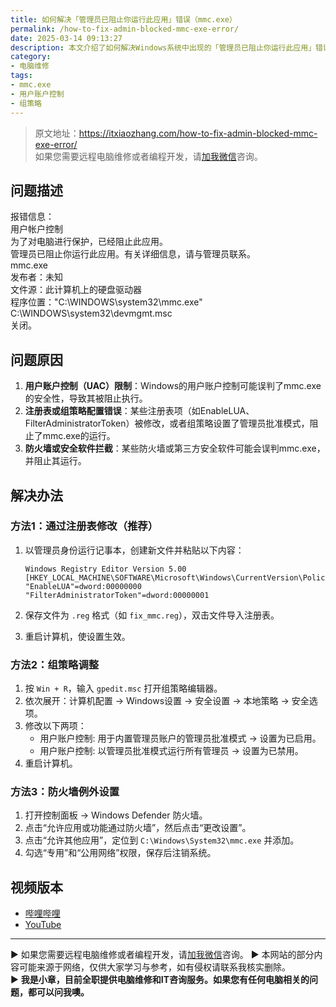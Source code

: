 ```yaml
---
title: 如何解决「管理员已阻止你运行此应用」错误（mmc.exe）
permalink: /how-to-fix-admin-blocked-mmc-exe-error/
date: 2025-03-14 09:13:27
description: 本文介绍了如何解决Windows系统中出现的「管理员已阻止你运行此应用」错误，针对mmc.exe文件无法运行的常见原因，提供了注册表修改、组策略调整和防火墙例外设置三种有效的解决方法。
category:
- 电脑维修
tags:
- mmc.exe
- 用户账户控制
- 组策略
---
```


> 原文地址：<https://itxiaozhang.com/how-to-fix-admin-blocked-mmc-exe-error/>  
> 如果您需要远程电脑维修或者编程开发，请[加我微信](https://itxiaozhang.netlify.app/)咨询。 

## 问题描述

报错信息：  
用户帐户控制  
为了对电脑进行保护，已经阻止此应用。  
管理员已阻止你运行此应用。有关详细信息，请与管理员联系。  
mmc.exe  
发布者：未知  
文件源：此计算机上的硬盘驱动器  
程序位置："C:\WINDOWS\system32\mmc.exe" C:\WINDOWS\system32\devmgmt.msc  
关闭。

## 问题原因

1. **用户账户控制（UAC）限制**：Windows的用户账户控制可能误判了mmc.exe的安全性，导致其被阻止执行。
2. **注册表或组策略配置错误**：某些注册表项（如EnableLUA、FilterAdministratorToken）被修改，或者组策略设置了管理员批准模式，阻止了mmc.exe的运行。
3. **防火墙或安全软件拦截**：某些防火墙或第三方安全软件可能会误判mmc.exe，并阻止其运行。

## 解决办法

### 方法1：通过注册表修改（推荐）

1. 以管理员身份运行记事本，创建新文件并粘贴以下内容：

   ```
   Windows Registry Editor Version 5.00
   [HKEY_LOCAL_MACHINE\SOFTWARE\Microsoft\Windows\CurrentVersion\Policies\System]
   "EnableLUA"=dword:00000000
   "FilterAdministratorToken"=dword:00000001
   ```

2. 保存文件为 `.reg` 格式（如 `fix_mmc.reg`），双击文件导入注册表。
3. 重启计算机，使设置生效。

### 方法2：组策略调整

1. 按 `Win + R`，输入 `gpedit.msc` 打开组策略编辑器。
2. 依次展开：计算机配置 → Windows设置 → 安全设置 → 本地策略 → 安全选项。
3. 修改以下两项：
   - 用户账户控制: 用于内置管理员账户的管理员批准模式 → 设置为已启用。
   - 用户账户控制: 以管理员批准模式运行所有管理员 → 设置为已禁用。
4. 重启计算机。

### 方法3：防火墙例外设置

1. 打开控制面板 → Windows Defender 防火墙。
2. 点击“允许应用或功能通过防火墙”，然后点击“更改设置”。
3. 点击“允许其他应用”，定位到 `C:\Windows\System32\mmc.exe` 并添加。
4. 勾选“专用”和“公用网络”权限，保存后注销系统。

## 视频版本

- [哔哩哔哩](https://space.bilibili.com/3546607630944387)
- [YouTube](https://www.youtube.com/@itxiaozhang)

---
▶ 如果您需要远程电脑维修或者编程开发，请[加我微信](https://itxiaozhang.netlify.app/)咨询。 
▶ 本网站的部分内容可能来源于网络，仅供大家学习与参考，如有侵权请联系我核实删除。  
▶ **我是小章，目前全职提供电脑维修和IT咨询服务。如果您有任何电脑相关的问题，都可以问我噢。**  
